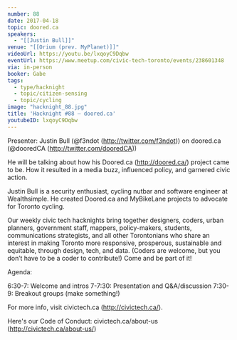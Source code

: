 ```yaml
---
number: 88
date: 2017-04-18
topic: doored.ca
speakers:
  - "[[Justin Bull]]"
venue: "[[Orium (prev. MyPlanet)]]"
videoUrl: https://youtu.be/lxqoyC9Dqbw
eventUrl: https://www.meetup.com/civic-tech-toronto/events/238601348
via: in-person
booker: Gabe
tags:
  - type/hacknight
  - topic/citizen-sensing
  - topic/cycling
image: "hacknight_88.jpg"
title: 'Hacknight #88 – doored.ca'
youtubeID: lxqoyC9Dqbw
---
```


Presenter: Justin Bull (@f3ndot (http://twitter.com/f3ndot)) on doored.ca (@dooredCA (http://twitter.com/dooredCA))

He will be talking about how his Doored.ca (http://doored.ca/) project came to be. How it resulted in a media buzz, influenced policy, and garnered civic action.

Justin Bull is a security enthusiast, cycling nutbar and software engineer at Wealthsimple. He created Doored.ca and MyBikeLane projects to advocate for Toronto cycling.

Our weekly civic tech hacknights bring together designers, coders, urban planners, government staff, mappers, policy-makers, students, communications strategists, and all other Torontonians who share an interest in making Toronto more responsive, prosperous, sustainable and equitable, through design, tech, and data. (Coders are welcome, but you don’t have to be a coder to contribute!) Come and be part of it!

Agenda:

6:30-7: Welcome and intros
7-7:30: Presentation and Q&A/discussion
7:30-9: Breakout groups (make something!)

For more info, visit civictech.ca (http://civictech.ca/).

Here's our Code of Conduct: civictech.ca/about-us (http://civictech.ca/about-us/)